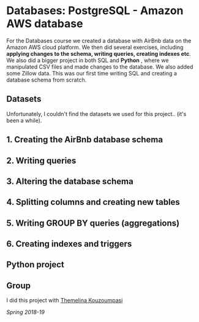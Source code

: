 # Databases: PostgreSQL - Amazon AWS database

For the Databases course we created a database with AirBnb data on the Amazon AWS cloud platform. We then did several exercises, including **applying changes to the schema, writing queries, creating indexes etc**.
We also did a bigger project in both SQL and **Python** , where we manipulated CSV files and made changes to the database. We also added some Zillow data. This was our first time writing SQL and creating a database schema from scratch.

## Datasets
Unfortunately, I couldn't find the datasets we used for this project.. (it's been a while).

## 1. Creating the AirBnb database schema

## 2. Writing queries

## 3. Altering the database schema

## 4. Splitting columns and creating new tables

## 5. Writing GROUP BY queries (aggregations)

## 6. Creating indexes and triggers

## Python project

## Group
I did this project with [Themelina Kouzoumpasi](https://github.com/themelinaKz)
    
*Spring 2018-19*
